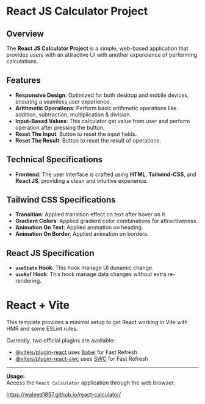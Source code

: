 # React JS Calculator Project

## **Overview**
The **React JS Calculator Project** is a simple, web-based application that provides users with an attractive UI with another expereience of performing calculations.


## **Features**
- **Responsive Design**: Optimized for both desktop and mobile devices, ensuring a seamless user experience.
- **Arithmetic Operations**: Perform basic arithmetic operations like addition, subtraction, multiplication & division.
- **Input-Based Values**: This calculator get value from user and perform operation after pressing the button.
- **Reset The Input**: Button to reset the input fields.
- **Reset The Result**: Button to reset the result of operations.


## **Technical Specifications**
- **Frontend**: The user interface is crafted using **HTML**, **Tailwind-CSS**, and **React JS**, providing a clean and intuitive experience.


## **Tailwind CSS Specifications**
- **Transition**: Applied transition effect on text after hover on it.
- **Gradient Colors**: Applied gradient color combinations for attractiveness.
- **Animation On Text**: Applied animation on heading. 
- **Animation On Border**: Applied animation on borders. 

## **React JS Specification**
- **`useState` Hook**: This hook manage UI dunamic change.
- **`useRef` Hook**: This hook manage data changes without extra re-rendering.

# React + Vite

This template provides a minimal setup to get React working in Vite with HMR and some ESLint rules.

Currently, two official plugins are available:

- [@vitejs/plugin-react](https://github.com/vitejs/vite-plugin-react/blob/main/packages/plugin-react/README.md) uses [Babel](https://babeljs.io/) for Fast Refresh
- [@vitejs/plugin-react-swc](https://github.com/vitejs/vite-plugin-react-swc) uses [SWC](https://swc.rs/) for Fast Refresh

---

**Usage:**  
Access the `React Calculator` application through the web browser. 

https://waleed1857.github.io/react-calculator/






